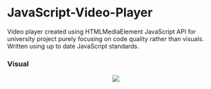 # JavaScript-Video-Player
Video player created using HTMLMediaElement JavaScript API for university project purely focusing on code quality rather than visuals. Written using up to date JavaScript standards.

### Visual

<p align="center">
  <img src="images/JSVideo.gif" align="center">
</p>
